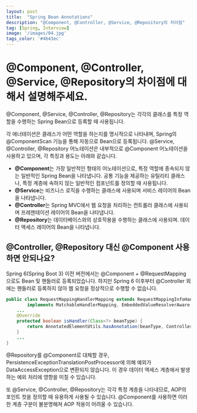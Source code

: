 ```yaml
---
layout: post
title:  "Spring Bean Annotations"
description: "@Component, @Controller, @Service, @Repository의 차이점"
tag: [Spring, Interview]
image: '/images/04.jpg'
tags_color: '#4643ec'
---
```


# @Component, @Controller, @Service, @Repository의 차이점에 대해서 설명해주세요.

@Component, @Service, @Controller, @Repository는 각각의 클래스를 특정 역할을 수행하는 Spring Bean으로 등록할 때 사용됩니다. 

각 애너테이션은 클래스가 어떤 역할을 하는지를 명시적으로 나타내며, Spring의 @ComponentScan 기능을 통해 자동으로 Bean으로 등록됩니다. @Service, @Controller, @Repository 어노테이션은 내부적으로 @Component 어노테이션을 사용하고 있으며, 각 특징과 용도는 아래와 같습니다.

- **@Component**는 가장 일반적인 형태의 어노테이션으로, 특정 역할에 종속되지 않는 일반적인 Spring Bean을 나타냅니다. 공통 기능을 제공하는 유틸리티 클래스나, 특정 계층에 속하지 않는 일반적인 컴포넌트를 정의할 때 사용됩니다.
- **@Service**는 비즈니스 로직을 수행하는 클래스에 사용되며 서비스 레이어의 Bean을 나타냅니다.
- **@Controller**는 Spring MVC에서 웹 요청을 처리하는 컨트롤러 클래스에 사용되며 프레젠테이션 레이어의 Bean을 나타냅니다.
- **@Repository**는 데이터베이스와의 상호작용을 수행하는 클래스에 사용되며. 데이터 액세스 레이어의 Bean을 나타냅니다.

## @Controller, @Repository 대신 @Component 사용하면 안되나요?

Spring 6(Spring Boot 3) 이전 버전에서는 @Component + @RequestMapping으로도 Bean 및 핸들러로 등록되었습니다. 하지만 Spring 6 이후부터 @Controller 외에는 핸들러로 등록하지 않아 웹 요청을 정상적으로 수행할 수 없습니다.

```java
public class RequestMappingHandlerMapping extends RequestMappingInfoHandlerMapping
		implements MatchableHandlerMapping, EmbeddedValueResolverAware {
    ...
    @Override
    protected boolean isHandler(Class<?> beanType) {
        return AnnotatedElementUtils.hasAnnotation(beanType, Controller.class); // 컨트롤러 애너테이션인지 확인
    }
    ...
}
```

@Repository를 @Component로 대체할 경우, PersistenceExceptionTranslationPostProcessor에 의해 예외가 DataAccessException으로 변환되지 않습니다. 이 경우 데이터 액세스 계층에서 발생하는 예외 처리에 영향을 미칠 수 있습니다.

또 @Service, @Controller, @Repository는 각각 특정 계층을 나타내므로, AOP의 포인트 컷을 정의할 때 유용하게 사용될 수 있습니다. @Component를 사용하면 이러한 계층 구분이 불분명해져 AOP 적용이 어려울 수 있습니다.
